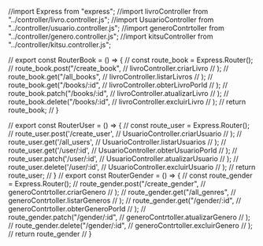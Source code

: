 //import Express from "express";
//import livroController from "../controller/livro.controller.js";
//import UsuarioController from "../controller/usuario.controller.js";
//import generoContrtoller from "../controller/genero.controller.js";
//import kitsuController from "../controller/kitsu.controller.js";


// export const RouterBook = () => {
//     const route_book = Express.Router();
//     route_book.post("/create_book", 
//         livroController.criarLivro
//     );
//     route_book.get("/all_books",
//         livroController.listarLivros
//     );
//     route_book.get("/books/:id",
//         livroController.obterLivroPorId
//     );
//     route_book.patch("/books/:id",
//         livroController.atualizarLivro
//     );
//     route_book.delete("/books/:id", 
//         livroController.excluirLivro
//     );
//     return route_book;
// }

// export const RouterUser = () => {
//     const route_user = Express.Router();
//     route_user.post('/create_user',
//         UsuarioController.criarUsuario
//     );
//     route_user.get('/all_users',
//         UsuarioController.listarUsuarios
//     );
//     route_user.get('/user/:id', 
//         UsuarioController.obterUsuarioPorId
//     );
//     route_user.patch('/user/:id', 
//         UsuarioController.atualizarUsuario
//     );
//     route_user.delete('/user/:id', 
//         UsuarioController.excluirUsuario
//     );
//     return route_user;
// }
// export const RouterGender = () => {
//     const route_gender = Express.Router();
//     route_gender.post("/create_gender", 
//         generoContrtoller.criarGenero
//     );
//     route_gender.get("/all_genres", 
//         generoContrtoller.listarGeneros
//     );
//     route_gender.get("/gender/:id", 
//         generoContrtoller.obterGeneroPorId
//     );
//     route_gender.patch("/gender/:id", 
//         generoContrtoller.atualizarGenero
//     );
//     route_gender.delete("/gender/:id",
//         generoContrtoller.excluirGenero
//     );
//     return route_gender
// }



